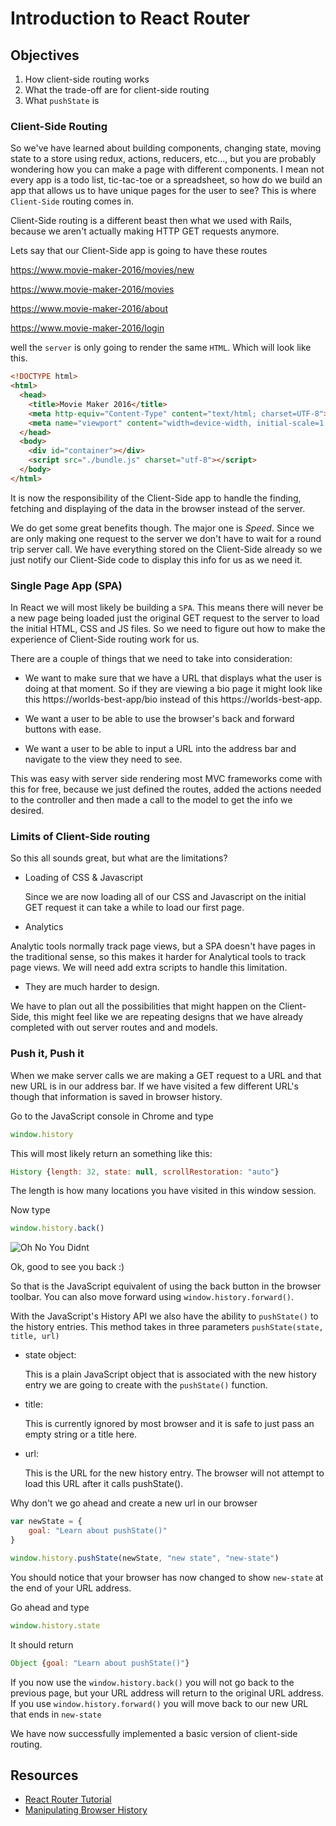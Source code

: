 # Introduction to React Router
## Objectives

1. How client-side routing works
2. What the trade-off are for client-side routing
3. What `pushState` is


### Client-Side Routing

So we've have learned about building components, changing state, moving state to a store using redux, actions, reducers, etc..., but you are probably wondering how you can make a page with different components. I mean not every app is a todo list, tic-tac-toe or a spreadsheet, so how do we build an app that allows us to have unique pages for the user to see? This is where `Client-Side` routing comes in.  

Client-Side routing is a different beast then what we used with Rails, because we aren't actually making HTTP GET requests anymore.

Lets say that our Client-Side app is going to have these routes

https://www.movie-maker-2016/movies/new

https://www.movie-maker-2016/movies

https://www.movie-maker-2016/about

https://www.movie-maker-2016/login

well the `server` is only going to render the same `HTML`. Which will look like this.

```html
<!DOCTYPE html>
<html>
  <head>
    <title>Movie Maker 2016</title>
    <meta http-equiv="Content-Type" content="text/html; charset=UTF-8">
    <meta name="viewport" content="width=device-width, initial-scale=1.0">
  </head>
  <body>
    <div id="container"></div>
    <script src="./bundle.js" charset="utf-8"></script>
  </body>
</html>
```

It is now the responsibility of the Client-Side app to handle the finding, fetching and displaying of the data in the browser instead of the server.

We do get some great benefits though. The major one is *Speed*. Since we are only making one request to the server we don't have to wait for a round trip server call. We have everything stored on the Client-Side already so we just notify our Client-Side code to display this info for us as we need it.

### Single Page App (SPA)

In React we will most likely be building a `SPA`. This means there will never be a new page being loaded just the original GET request to the server to load the initial HTML, CSS and JS files. So we need to figure out how to make the experience of Client-Side routing work for us.

There are a couple of things that we need to take into consideration:

* We want to make sure that we have a URL that displays what the user is doing at that moment. So if they are viewing a bio page it might look like this https://worlds-best-app/bio instead of this https://worlds-best-app.

* We want a user to be able to use the browser's back and forward buttons with ease.

* We want a user to be able to input a URL into the address bar and navigate to the view they need to see.

This was easy with server side rendering most MVC frameworks come with this for free, because we just defined the routes, added the actions needed to the controller and then made a call to the model to get the info we desired.


### Limits of Client-Side routing

So this all sounds great, but what are the limitations?

* Loading of CSS & Javascript

  Since we are now loading all of our CSS and Javascript on the initial GET request it can take a while to load our first page.

 * Analytics

  Analytic tools normally track page views, but a SPA doesn't have pages in the traditional sense, so this makes it harder for Analytical tools to track page views. We will need add extra scripts to handle this limitation.

  * They are much harder to design.

  We have to plan out all the possibilities that might happen on the Client-Side, this might feel like we are repeating designs that we have already completed with out server routes and and models.

### Push it, Push it

When we make server calls we are making a GET request to a URL and that new URL is in our address bar. If we have visited a few different URL's though that information is saved in browser history.

Go to the JavaScript console in Chrome and type

```JavaScript
window.history
```

This will most likely return an something like this:

```JavaScript
History {length: 32, state: null, scrollRestoration: "auto"}
```

The length is how many locations you have visited in this window session.

Now type

```JavaScript
window.history.back()
```

![Oh No You Didnt](http://giphy.com/gifs/cat-silly-fat-10VbdHyZElXqso "cat giphy")

Ok, good to see you back :)

So that is the JavaScript equivalent of using the back button in the browser toolbar. You can also move forward using `window.history.forward()`.

With the JavaScript's History API we also have the ability to `pushState()` to the history entries. This method takes in three parameters `pushState(state, title, url)`

* state object:

  This is a plain JavaScript object that is associated with the new history entry we are going to create with the `pushState()` function.

* title:

  This is currently ignored by most browser and it is safe to just pass an empty string or a title here.

* url:

  This is the URL for the new history entry. The browser will not attempt to load this URL after it calls pushState().

Why don't we go ahead and create a new url in our browser

```JavaScript
var newState = {
    goal: "Learn about pushState()"
}

window.history.pushState(newState, "new state", "new-state")
```

You should notice that your browser has now changed to show `new-state` at the end of your URL address.

Go ahead and type

```JavaScript
window.history.state
```

It should return

```JavaScript
Object {goal: "Learn about pushState()"}
```

If you now use the `window.history.back()` you will not go back to the previous page, but your URL address will return to the original URL address. If you use `window.history.forward()` you will move back to our new URL that ends in `new-state`

We have now successfully implemented a basic version of client-side routing.


## Resources

* [React Router Tutorial](https://github.com/reactjs/react-router-tutorial/tree/master/lessons/01-setting-up)
* [Manipulating Browser History](https://developer.mozilla.org/en-US/docs/Web/API/History_API)
